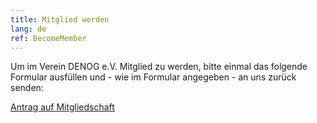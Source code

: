 ```yaml
---
title: Mitglied werden
lang: de
ref: BecomeMember
---
```


Um im Verein DENOG e.V. Mitglied zu werden, bitte einmal das folgende Formular ausfüllen und - wie im Formular angegeben - an uns zurück senden: 

<a href="/files/verein/20220103_member_form-de.pdf">Antrag auf Mitgliedschaft</a> 
